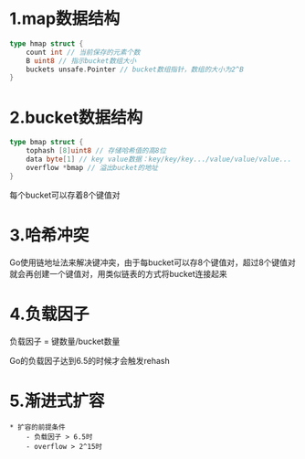 # 1.map数据结构

```go
type hmap struct {
    count int // 当前保存的元素个数
    B uint8 // 指示bucket数组大小
    buckets unsafe.Pointer // bucket数组指针，数组的大小为2^B
}
```

# 2.bucket数据结构

```go
type bmap struct {
    tophash [8]uint8 // 存储哈希值的高8位
    data byte[1] // key value数据：key/key/key.../value/value/value...
    overflow *bmap // 溢出bucket的地址
}
```

每个bucket可以存着8个键值对

# 3.哈希冲突

Go使用链地址法来解决键冲突，由于每bucket可以存8个键值对，超过8个键值对就会再创建一个键值对，用类似链表的方式将bucket连接起来

# 4.负载因子

负载因子 = 键数量/bucket数量

Go的负载因子达到6.5的时候才会触发rehash

# 5.渐进式扩容

    * 扩容的前提条件
        - 负载因子 > 6.5时
        - overflow > 2^15时